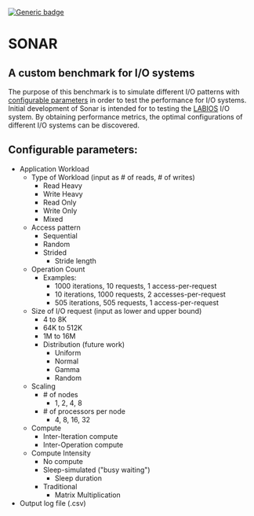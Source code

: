 [![Generic badge](https://img.shields.io/badge/Stage-Development-blue.svg)](https://shields.io/)

# SONAR

## A custom benchmark for I/O systems

The purpose of this benchmark is to simulate different I/O patterns with
[configurable parameters](#configurable-parameters) in order to test
the performance for I/O systems. Initial development of Sonar is intended for
to testing the [LABIOS](https://dl.acm.org/doi/abs/10.1145/3307681.3325405)
I/O system. By obtaining performance metrics, the optimal configurations of
different I/O systems can be discovered.

## Configurable parameters:
- Application Workload
  - Type of Workload (input as # of reads, # of writes)
    - Read Heavy
    - Write Heavy
    - Read Only
    - Write Only
    - Mixed
  - Access pattern
    - Sequential
    - Random
    - Strided
      - Stride length
  - Operation Count
    - Examples:
      - 1000 iterations, 10 requests, 1 access-per-request
      - 10 iterations, 1000 requests, 2 accesses-per-request
      - 505 iterations, 505 requests, 1 access-per-request
  - Size of I/O request (input as lower and upper bound)
    - 4 to 8K
    - 64K to 512K
    - 1M to 16M
    - Distribution (future work)
      - Uniform
      - Normal
      - Gamma
      - Random
  - Scaling
    - \# of nodes
      - 1, 2, 4, 8
    - \# of processors per node
      - 4, 8, 16, 32
  - Compute
    - Inter-Iteration compute
    - Inter-Operation compute
  - Compute Intensity
    - No compute
    - Sleep-simulated ("busy waiting")
      - Sleep duration
    - Traditional
      - Matrix Multiplication
- Output log file (.csv)

